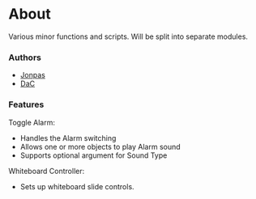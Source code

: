 # About

Various minor functions and scripts. Will be split into separate modules.

### Authors

- [Jonpas](http://github.com/jonpas)
- [DaC](http://github.com/DavidCamre)

### Features

Toggle Alarm:
- Handles the Alarm switching
- Allows one or more objects to play Alarm sound
- Supports optional argument for Sound Type

Whiteboard Controller:
- Sets up whiteboard slide controls.
